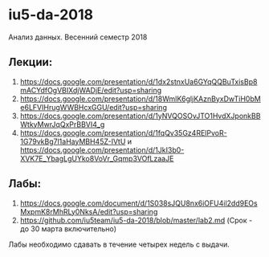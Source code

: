 ﻿# iu5-da-2018
Анализ данных. Весенний семестр 2018

## Лекции:
1. https://docs.google.com/presentation/d/1dx2stnxUa6GYqQQBuTxisBp8mACYdfOgVBIXdjWADjE/edit?usp=sharing
2. https://docs.google.com/presentation/d/18WmlK6gljKAznByxDwTiH0bMe6LFVIHrugWWBHcxGGU/edit?usp=sharing 
3. https://docs.google.com/presentation/d/1yNVQOSOvJTO1HvdXJponkBBWtkyMwrJqQxPrBBVI4_g
4. https://docs.google.com/presentation/d/1fqQv35Gz4RElPvoR-1G79vkBg7l1aHayMBH45Z-IVtU и https://docs.google.com/presentation/d/1JkI3b0-XVK7E_YbagLgUYko8VoVr_Gqmp3VOfLzaaJE

## Лабы:
1. https://docs.google.com/document/d/1S038sJQU8nx6iOFU4il2dd9EOsMxpmK8rMhRLy0NksA/edit?usp=sharing 
2. https://github.com/iu5team/iu5-da-2018/blob/master/lab2.md (Срок - до 30 марта включительно)

Лабы необходимо сдавать в течение четырех недель с выдачи.

